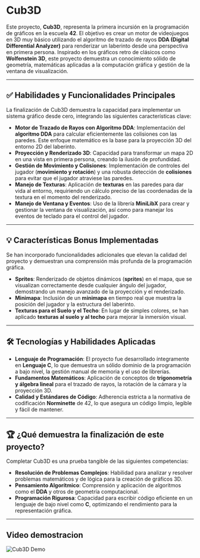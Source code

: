 # **Cub3D**

Este proyecto, **Cub3D**, representa la primera incursión en la programación de gráficos en la escuela **42**. El objetivo es crear un motor de videojuegos en 3D muy básico utilizando el algoritmo de trazado de rayos **DDA (Digital Differential Analyzer)** para renderizar un laberinto desde una perspectiva en primera persona. Inspirado en los gráficos retro de clásicos como **Wolfenstein 3D**, este proyecto demuestra un conocimiento sólido de geometría, matemáticas aplicadas a la computación gráfica y gestión de la ventana de visualización.

---

## **✅ Habilidades y Funcionalidades Principales**

La finalización de Cub3D demuestra la capacidad para implementar un sistema gráfico desde cero, integrando las siguientes características clave:

* **Motor de Trazado de Rayos con Algoritmo DDA**: Implementación del **algoritmo DDA** para calcular eficientemente las colisiones con las paredes. Este enfoque matemático es la base para la proyección 3D del entorno 2D del laberinto.
* **Proyección y Renderizado 3D**: Capacidad para transformar un mapa 2D en una vista en primera persona, creando la ilusión de profundidad.
* **Gestión de Movimiento y Colisiones**: Implementación de controles del jugador (**movimiento y rotación**) y una robusta detección de **colisiones** para evitar que el jugador atraviese las paredes.
* **Manejo de Texturas**: Aplicación de **texturas** en las paredes para dar vida al entorno, requiriendo un cálculo preciso de las coordenadas de la textura en el momento del renderizado.
* **Manejo de Ventana y Eventos**: Uso de la librería **MiniLibX** para crear y gestionar la ventana de visualización, así como para manejar los eventos de teclado para el control del jugador.

---

## **💡 Características Bonus Implementadas**

Se han incorporado funcionalidades adicionales que elevan la calidad del proyecto y demuestran una comprensión más profunda de la programación gráfica.

* **Sprites**: Renderizado de objetos dinámicos (**sprites**) en el mapa, que se visualizan correctamente desde cualquier ángulo del jugador, demostrando un manejo avanzado de la proyección y el renderizado.
* **Minimapa**: Inclusión de un **minimapa** en tiempo real que muestra la posición del jugador y la estructura del laberinto.
* **Texturas para el Suelo y el Techo**: En lugar de simples colores, se han aplicado **texturas al suelo y al techo** para mejorar la inmersión visual.

---

## **🛠️ Tecnologías y Habilidades Aplicadas**

* **Lenguaje de Programación**: El proyecto fue desarrollado íntegramente en **Lenguaje C**, lo que demuestra un sólido dominio de la programación a bajo nivel, la gestión manual de memoria y el uso de librerías.
* **Fundamentos Matemáticos**: Aplicación de conceptos de **trigonometría y álgebra lineal** para el trazado de rayos, la rotación de la cámara y la proyección 3D.
* **Calidad y Estándares de Código**: Adherencia estricta a la normativa de codificación **Norminette** de 42, lo que asegura un código limpio, legible y fácil de mantener.

---

## **🏆 ¿Qué demuestra la finalización de este proyecto?**

Completar Cub3D es una prueba tangible de las siguientes competencias:

* **Resolución de Problemas Complejos**: Habilidad para analizar y resolver problemas matemáticos y de lógica para la creación de gráficos 3D.
* **Pensamiento Algorítmico**: Comprensión y aplicación de algoritmos como el **DDA** y otros de geometría computacional.
* **Programación Rigurosa**: Capacidad para escribir código eficiente en un lenguaje de bajo nivel como **C**, optimizando el rendimiento para la representación gráfica.

---

## **Video demostracion**

![Cub3D Demo](./Video/Cub3dVideo.gif)
